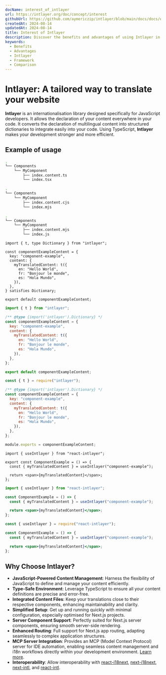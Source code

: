 ```yaml
---
docName: interest_of_intlayer
url: https://intlayer.org/doc/concept/interest
githubUrl: https://github.com/aymericzip/intlayer/blob/main/docs/docs/en/interest_of_intlayer.md
createdAt: 2024-08-14
updatedAt: 2024-08-14
title: Interest of Intlayer
description: Discover the benefits and advantages of using Intlayer in your projects. Understand why Intlayer stands out among other frameworks.
keywords:
  - Benefits
  - Advantages
  - Intlayer
  - Framework
  - Comparison
---
```


# Intlayer: A tailored way to translate your website

**Intlayer** is an internationalisation library designed specifically for JavaScript developers. It allows the declaration of your content everywhere in your code. It converts the declaration of multilingual content into structured dictionaries to integrate easily into your code. Using TypeScript, **Intlayer** makes your development stronger and more efficient.

## Example of usage

```bash codeFormat="typescript"
.
└── Components
    └── MyComponent
        ├── index.content.ts
        └── index.tsx
```

```bash codeFormat="commonjs"
.
└── Components
    └── MyComponent
        ├── index.content.cjs
        └── index.mjs
```

```bash codeFormat="esm"
.
└── Components
    └── MyComponent
        ├── index.content.mjs
        └── index.js
```

```tsx fileName="./Components/MyComponent/index.content.ts" codeFormat="typescript"
import { t, type Dictionary } from "intlayer";

const componentExampleContent = {
  key: "component-example",
  content: {
    myTranslatedContent: t({
      en: "Hello World",
      fr: "Bonjour le monde",
      es: "Hola Mundo",
    }),
  },
} satisfies Dictionary;

export default componentExampleContent;
```

```jsx fileName="./Components/MyComponent/index.mjx" codeFormat="esm"
import { t } from "intlayer";

/** @type {import('intlayer').Dictionary} */
const componentExampleContent = {
  key: "component-example",
  content: {
    myTranslatedContent: t({
      en: "Hello World",
      fr: "Bonjour le monde",
      es: "Hola Mundo",
    }),
  },
};

export default componentExampleContent;
```

```jsx fileName="./Components/MyComponent/index.csx" codeFormat="commonjs"
const { t } = require("intlayer");

/** @type {import('intlayer').Dictionary} */
const componentExampleContent = {
  key: "component-example",
  content: {
    myTranslatedContent: t({
      en: "Hello World",
      fr: "Bonjour le monde",
      es: "Hola Mundo",
    }),
  },
};

module.exports = componentExampleContent;
```

```tsx fileName="./Components/MyComponent/index.tsx" codeFormat="typescript"
import { useIntlayer } from "react-intlayer";

export const ComponentExample = () => {
  const { myTranslatedContent } = useIntlayer("component-example");

  return <span>{myTranslatedContent}</span>;
};
```

```jsx fileName="./Components/MyComponent/index.mjx" codeFormat="esm"
import { useIntlayer } from "react-intlayer";

const ComponentExample = () => {
  const { myTranslatedContent } = useIntlayer("component-example");

  return <span>{myTranslatedContent}</span>;
};
```

```jsx fileName="./Components/MyComponent/index.csx" codeFormat="commonjs"
const { useIntlayer } = require("react-intlayer");

const ComponentExample = () => {
  const { myTranslatedContent } = useIntlayer("component-example");

  return <span>{myTranslatedContent}</span>;
};
```

## Why Choose Intlayer?

- **JavaScript-Powered Content Management**: Harness the flexibility of JavaScript to define and manage your content efficiently.
- **Type-Safe Environment**: Leverage TypeScript to ensure all your content definitions are precise and error-free.
- **Integrated Content Files**: Keep your translations close to their respective components, enhancing maintainability and clarity.
- **Simplified Setup**: Get up and running quickly with minimal configuration, especially optimised for Next.js projects.
- **Server Component Support**: Perfectly suited for Next.js server components, ensuring smooth server-side rendering.
- **Enhanced Routing**: Full support for Next.js app routing, adapting seamlessly to complex application structures.
- **MCP Server Integration**: Provides an MCP (Model Context Protocol) server for IDE automation, enabling seamless content management and i18n workflows directly within your development environment. [Learn more](https://github.com/aymericzip/intlayer/blob/main/docs/docs/en/mcp_server.md).
- **Interoperability**: Allow interoperability with [react-i18next](https://github.com/aymericzip/intlayer/blob/main/docs/docs/en-GB/intlayer_with_react-i18next.md), [next-i18next](https://github.com/aymericzip/intlayer/blob/main/docs/docs/en-GB/intlayer_with_next-i18next.md), [next-intl](https://github.com/aymericzip/intlayer/blob/main/docs/docs/en-GB/intlayer_with_next-intl.md), and [react-intl](https://github.com/aymericzip/intlayer/blob/main/docs/docs/en-GB/intlayer_with_react-intl.md).
